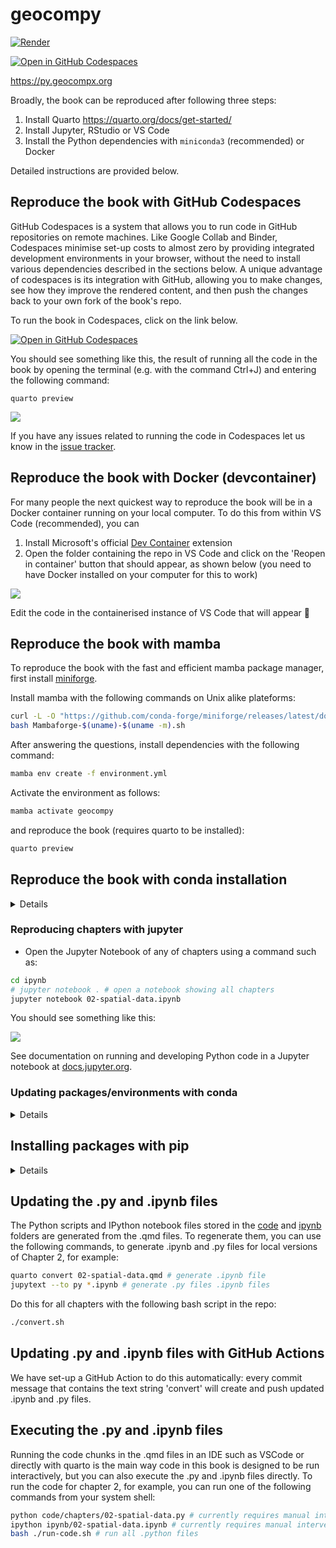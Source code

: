 # geocompy

[![Render](https://github.com/geocompr/py/actions/workflows/main.yaml/badge.svg)](https://github.com/geocompr/py/actions/workflows/main.yaml)
<!-- [![Binder](http://mybinder.org/badge_logo.svg)](https://mybinder.org/v2/gh/geocompr/py/main?urlpath=lab/tree/ipynb) -->
[![Open in GitHub Codespaces](https://github.com/codespaces/badge.svg)](https://github.com/codespaces/new?hide_repo_select=true&ref=main&repo=447558863)

<https://py.geocompx.org>

Broadly, the book can be reproduced after following three steps:

1. Install Quarto https://quarto.org/docs/get-started/
2. Install Jupyter, RStudio or VS Code
3. Install the Python dependencies with `miniconda3` (recommended) or Docker

Detailed instructions are provided below.

<!-- ## Reproduce the book in Binder

To reproduce this book you can simply click on the link below to see the code running in your web browser (see details of how this works at [mybinder.org](https://mybinder.org/)):

[![Binder](http://mybinder.org/badge_logo.svg)](https://mybinder.org/v2/gh/geocompr/py/main?urlpath=lab/tree/ipynb)
 -->

## Reproduce the book with GitHub Codespaces

GitHub Codespaces is a system that allows you to run code in GitHub repositories on remote machines.
Like Google Collab and Binder, Codespaces minimise set-up costs to almost zero by providing integrated development environments in your browser, without the need to install various dependencies described in the sections below.
A unique advantage of codespaces is its integration with GitHub, allowing you to make changes, see how they improve the rendered content, and then push the changes back to your own fork of the book's repo.

To run the book in Codespaces, click on the link below.

[![Open in GitHub Codespaces](https://github.com/codespaces/badge.svg)](https://github.com/codespaces/new?hide_repo_select=true&ref=main&repo=447558863)

You should see something like this, the result of running all the code in the book by opening the terminal (e.g. with the command Ctrl+J) and entering the following command:

```
quarto preview
```

![](https://user-images.githubusercontent.com/1825120/202933280-e313c076-f188-4efd-9de1-5625eb169045.png)

If you have any issues related to running the code in Codespaces let us know in the [issue tracker](https://github.com/geocompr/py/issues/114).

## Reproduce the book with Docker (devcontainer)

For many people the next quickest way to reproduce the book will be in a Docker container running on your local computer.
To do this from within VS Code (recommended), you can

1. Install Microsoft's official [Dev Container](https://marketplace.visualstudio.com/items?itemName=ms-vscode-remote.remote-containers) extension
2. Open the folder containing the repo in VS Code and click on the 'Reopen in container' button that should appear, as shown below (you need to have Docker installed on your computer for this to work)

![](https://user-images.githubusercontent.com/1825120/202933928-eb6de086-f9a5-43cd-9932-e6ec84746d45.png)

Edit the code in the containerised instance of VS Code that will appear 🎉

## Reproduce the book with mamba

To reproduce the book with the fast and efficient mamba package manager, first install [miniforge](https://github.com/conda-forge/miniforge#mambaforge).

Install mamba with the following commands on Unix alike plateforms:

```bash
curl -L -O "https://github.com/conda-forge/miniforge/releases/latest/download/Mambaforge-$(uname)-$(uname -m).sh"
bash Mambaforge-$(uname)-$(uname -m).sh
```
After answering the questions, install dependencies with the following command:

```bash
mamba env create -f environment.yml
```

Activate the environment as follows:

```bash
mamba activate geocompy
```

and reproduce the book (requires quarto to be installed):

```bash
quarto preview
```

## Reproduce the book with conda installation

<details>

### Installation on Windows

* Install [miniconda](https://docs.conda.io/en/latest/miniconda.html) either by:
  - Downloading and running the .exe link manually, or
  - With the [command](https://community.chocolatey.org/packages/miniconda3) `choco install miniconda3` from a PowerShell terminal after installing [Chocolatey](https://chocolatey.org/install)
* Open the Anaconda Prompt (or a fresh PowerShell terminal after running the command [`conda init powershell`](https://github.com/conda/conda/issues/8428#issuecomment-474867193) from the Anaconda prompt), navigate to the above-mentioned working directory, and then run:

### Installation on Mac/Linux

Install conda, e.g. with the following commands in a Linux terminal:

```bash
wget https://repo.anaconda.com/miniconda/Miniconda3-py39_4.12.0-Linux-x86_64.sh
chmod +x Miniconda3-py39_4.12.0-Linux-x86_64.sh
./Miniconda3-py39_4.12.0-Linux-x86_64.sh
```
You should see prompts like this:

```
Please answer 'yes' or 'no':'
>>> yes

Miniconda3 will now be installed into this location:
/home/robin/miniconda3

  - Press ENTER to confirm the location
  - Press CTRL-C to abort the installation
  - Or specify a different location below
```

### Create and activate conda environment

After installing conda you should be able to run the `conda create env` command above from bash to install the dependencies.

```sh
 # Warning may take several (10+) minutes to install the dependencies:
conda env create -f environment.yml
```

Activate the new environment with

```sh
conda activate geocompy # the default name of the environment
```

### Serving a local version of the book with quarto

Reproduce a live preview of the book with the following command, which reqires that you have installed [quarto](https://quarto.org/):

```sh
quarto preview # generate live preview of the book
```

</details>

### Reproducing chapters with jupyter

* Open the Jupyter Notebook of any of chapters using a command such as:

```sh
cd ipynb
# jupyter notebook . # open a notebook showing all chapters
jupyter notebook 02-spatial-data.ipynb
```

You should see something like this: 

![](https://user-images.githubusercontent.com/1825120/176920562-d2e7f9af-84b4-4352-8a50-9d9946084c66.png)

See documentation on running and developing Python code in a Jupyter notebook at [docs.jupyter.org](https://docs.jupyter.org/en/latest/).

### Updating packages/environments with conda

<details>

Update all packages to the latest versions as follows:

```sh
conda update --all
```


You can also install individual packages with:

```sh
conda install jupyter # for example
```

or

```sh
conda install -c conda-forge topojson # from the conda-forge channel
```

If you ever want to remove the environment, which is called `geocompy` by default, you can run the following command:

```sh
conda env remove -n geocompy
```

</details>

## Installing packages with pip

<details>

For Linux, use your preferred package manager to install the packages used in the book (`geopandas`, `rasterio`, etc.) as specified in each chapter, as well as the Jupyter Notebook interface. For example, using `pip` to install the Jupyter Notebook package is as follows:

```sh

pip install jupyter-book
```

</details>

## Updating the .py and .ipynb files

The Python scripts and IPython notebook files stored in the [code](code) and [ipynb](ipynb) folders are generated from the .qmd files.
To regenerate them, you can use the following commands, to generate .ipynb and .py files for local versions of Chapter 2, for example:

```bash
quarto convert 02-spatial-data.qmd # generate .ipynb file
jupytext --to py *.ipynb # generate .py files .ipynb files
```

Do this for all chapters with the following bash script in the repo:

```bash
./convert.sh
```

## Updating .py and .ipynb files with GitHub Actions

We have set-up a GitHub Action to do this automatically: every commit message that contains the text string 'convert' will create and push updated .ipynb and .py files.

## Executing the .py and .ipynb files

Running the code chunks in the .qmd files in an IDE such as VSCode or directly with quarto is the main way code in this book is designed to be run interactively, but you can also execute the .py and .ipynb files directly.
To run the code for chapter 2, for example, you can run one of the following commands from your system shell:

```bash
python code/chapters/02-spatial-data.py # currently requires manual intervention to complete, see #71
ipython ipynb/02-spatial-data.ipynb # currently requires manual intervention to complete, see #71
bash ./run-code.sh # run all .python files
```

<!-- ## Reproduce the book in a Docker container with VSCode IDE -->

<!-- Todo: help wanted -->

<!-- ## Reproduce the book in a Docker container

Note: experimental.

```
docker run -it -p 8888:8888 -v $(pwd):/root geocompr/geocompr:conda
jupyter 
```

## Reproduce the book in a Docker container with RStudio IDE

```bash
docker pull geocompr/geocompr:python
# Remove the --rm below for a persistent image
docker run --rm -d -p 8784:8787 -e DISABLE_AUTH=TRUE --name geocompy \
  -v $(pwd):/home/rstudio/pytest geocompr/geocompr:python
firefox localhost:8784 # or your browser of choice
# docker kill geocompy # stop the image
```

After opening the relevant project running `quarto preview` in the system shell in browser-based IDE opened by the command above, you should see something like this where you can run code and even modify the book and see changes with the previou command.

![](https://user-images.githubusercontent.com/1825120/156414301-bfe622c5-1290-4f85-8a21-08d2a6d77df1.png) -->


